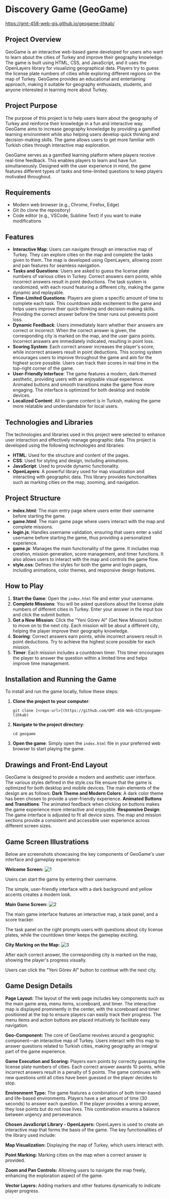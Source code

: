 # Discovery Game (GeoGame)
https://gmt-458-web-gis.github.io/geogame-lihkab/

## Project Overview
GeoGame is an interactive web-based game developed for users who want to learn about the cities of Turkey and improve their geography knowledge. The game is built using HTML, CSS, and JavaScript, and it uses the OpenLayers library for visualizing geographical data. Players try to guess the license plate numbers of cities while exploring different regions on the map of Turkey. GeoGame provides an educational and entertaining approach, making it suitable for geography enthusiasts, students, and anyone interested in learning more about Turkey.

## Project Purpose
The purpose of this project is to help users learn about the geography of Turkey and reinforce their knowledge in a fun and interactive way. GeoGame aims to increase geography knowledge by providing a gamified learning environment while also helping users develop quick thinking and decision-making skills. The game allows users to get more familiar with Turkish cities through interactive map exploration.

GeoGame serves as a gamified learning platform where players receive real-time feedback. This enables players to learn and have fun simultaneously. Designed with the user experience in mind, the game features different types of tasks and time-limited questions to keep players motivated throughout.

## Requirements
- Modern web browser (e.g., Chrome, Firefox, Edge)
- Git (to clone the repository)
- Code editor (e.g., VSCode, Sublime Text) if you want to make modifications

## Features
- **Interactive Map**: Users can navigate through an interactive map of Turkey. They can explore cities on the map and complete the tasks given to them. The map is developed using OpenLayers, allowing zoom and pan features for seamless navigation.
- **Tasks and Questions**: Users are asked to guess the license plate numbers of various cities in Turkey. Correct answers earn points, while incorrect answers result in point deductions. The task system is randomized, with each round featuring a different city, making the game dynamic and replayable.
- **Time-Limited Questions**: Players are given a specific amount of time to complete each task. This countdown adds excitement to the game and helps users improve their quick-thinking and decision-making skills. Providing the correct answer before the timer runs out prevents point loss.
- **Dynamic Feedback**: Users immediately learn whether their answers are correct or incorrect. When the correct answer is given, the corresponding city is marked on the map, and the user gains points. Incorrect answers are immediately indicated, resulting in point loss.
- **Scoring System**: Each correct answer increases the player's score, while incorrect answers result in point deductions. This scoring system encourages users to improve throughout the game and aim for the highest score possible. Users can track their scores in real time in the top-right corner of the game.
- **User-Friendly Interface**: The game features a modern, dark-themed aesthetic, providing users with an enjoyable visual experience. Animated buttons and smooth transitions make the game flow more engaging. The interface is optimized for both desktop and mobile devices.
- **Localized Content**: All in-game content is in Turkish, making the game more relatable and understandable for local users.


## Technologies and Libraries
The technologies and libraries used in this project were selected to enhance user interaction and effectively manage geographic data. This project is developed using the following technologies and libraries:

- **HTML**: Used for the structure and content of the pages.
- **CSS**: Used for styling and design, including animations.
- **JavaScript**: Used to provide dynamic functionality.
- **OpenLayers**: A powerful library used for map visualization and interacting with geographic data. This library provides functionalities such as marking cities on the map, zooming, and navigation.

## Project Structure
- **index.html**: The main entry page where users enter their username before starting the game.
- **game.html**: The main game page where users interact with the map and complete missions.
- **login.js**: Handles username validation, ensuring that users enter a valid username before starting the game, thus providing a personalized experience.
- **game.js**: Manages the main functionality of the game. It includes map creation, mission generation, score management, and timer functions. It also allows users to interact with the map and controls the game flow.
- **style.css**: Defines the styles for both the game and login pages, including animations, color themes, and responsive design features.

## How to Play
1. **Start the Game**: Open the `index.html` file and enter your username.
2. **Complete Missions**: You will be asked questions about the license plate numbers of different cities in Turkey. Enter your answer in the input box and click the submit button.
3. **Get a New Mission**: Click the "Yeni Görev Al" (Get New Mission) button to move on to the next city. Each mission will be about a different city, helping the player improve their geography knowledge.
4. **Scoring**: Correct answers earn points, while incorrect answers result in point deductions. Try to achieve the highest score possible for each mission.
5. **Timer**: Each mission includes a countdown timer. This timer encourages the player to answer the question within a limited time and helps improve time management.


## Installation and Running the Game
To install and run the game locally, follow these steps:

1. **Clone the project to your computer**:
   ```
   git clone [<repo-url>](https://github.com/GMT-458-Web-GIS/geogame-lihkab)
   ```
2. **Navigate to the project directory**:
   ```
   cd geogame
   ```
3. **Open the game**:
Simply open the `index.html` file in your preferred web browser to start playing the game.

## Drawings and Front-End Layout
GeoGame is designed to provide a modern and aesthetic user interface. The various styles defined in the style.css file ensure that the game is optimized for both desktop and mobile devices. The main elements of the design are as follows:
**Dark Theme and Modern Colors**: A dark color theme has been chosen to provide a user-friendly experience.
**Animated Buttons and Transitions**: The animated feedback when clicking on buttons makes the game experience more interactive and enjoyable.
**Responsive Design**: The game interface is adjusted to fit all device sizes. The map and mission sections provide a consistent and accessible user experience across different screen sizes.

## Game Screen Illustrations

Below are screenshots showcasing the key components of GeoGame's user interface and gameplay experience:

**Welcome Screen:**
![1](https://github.com/user-attachments/assets/aa5271a7-1fb6-4e15-b758-639575b67e76)

Users can start the game by entering their username.

The simple, user-friendly interface with a dark background and yellow accents creates a modern look.


**Main Game Screen:**
![2](https://github.com/user-attachments/assets/b03a7ee3-1f28-4ed8-8286-5b225f4aa54b)

The main game interface features an interactive map, a task panel, and a score tracker.

The task panel on the right prompts users with questions about city license plates, while the countdown timer keeps the gameplay exciting.


**City Marking on the Map:**
![3](https://github.com/user-attachments/assets/0f85a2cc-1861-4ae2-a987-faf8faf701cf)

After each correct answer, the corresponding city is marked on the map, showing the player's progress visually.

Users can click the "Yeni Görev Al" button to continue with the next city.


## Game Design Details

**Page Layout:** The layout of the web page includes key components such as the main game area, menu items, scoreboard, and timer. The interactive map is displayed prominently in the center, with the scoreboard and timer positioned at the top to ensure players can easily track their progress. The menu items and action buttons are placed intuitively to facilitate easy navigation.

**Geo-Component:** The core of GeoGame revolves around a geographic component—an interactive map of Turkey. Users interact with this map to answer questions related to Turkish cities, making geography an integral part of the game experience.

**Game Execution and Scoring:** Players earn points by correctly guessing the license plate numbers of cities. Each correct answer awards 10 points, while incorrect answers result in a penalty of 5 points. The game continues with new questions until all cities have been guessed or the player decides to stop.

**Environment Type:** The game features a combination of both timer-based and life-based environments. Players have a set amount of time (30 seconds) to answer each question. If the player provides a wrong answer, they lose points but do not lose lives. This combination ensures a balance between urgency and perseverance.

**Chosen JavaScript Library - OpenLayers:** OpenLayers is used to create an interactive map that forms the basis of the game. The key functionalities of the library used include:

**Map Visualization:** Displaying the map of Turkey, which users interact with.

**Point Marking:** Marking cities on the map when a correct answer is provided.

**Zoom and Pan Controls:** Allowing users to navigate the map freely, enhancing the exploration aspect of the game.

**Vector Layers:** Adding markers and other features dynamically to indicate player progress.

